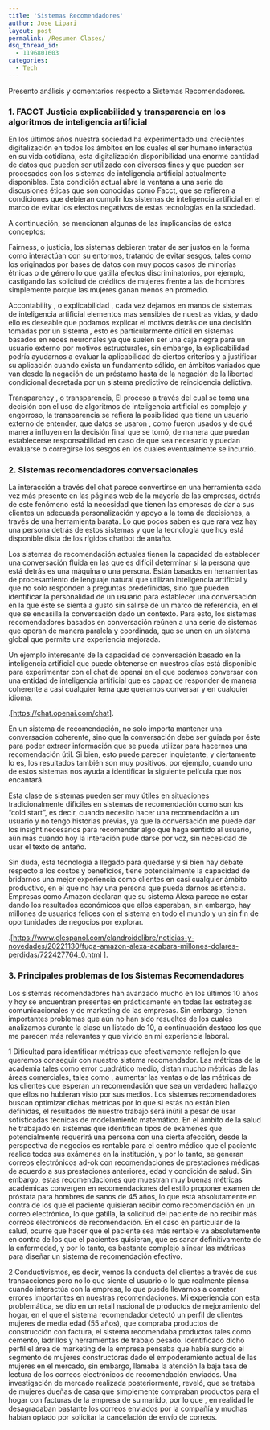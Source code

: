 ```yaml
---
title: 'Sistemas Recomendadores'
author: Jose Lipari
layout: post
permalink: /Resumen Clases/
dsq_thread_id:
  - 1196801603
categories:
  - Tech
---
```

Presento análisis y comentarios respecto a Sistemas Recomendadores.<!--more-->

### 1. FACCT Justicia explicabilidad y transparencia en los algoritmos de inteligencia artificial 

En los últimos años nuestra sociedad ha experimentado una crecientes digitalización en todos los ámbitos en los cuales el ser humano interactúa en su vida cotidiana, esta digitalización disponibilidad una enorme cantidad de datos que pueden ser utilizado con diversos fines y que pueden ser procesados con los sistemas de inteligencia artificial actualmente disponibles. Esta condición actual abre la ventana a una serie de discusiones éticas que son conocidas como Facct, que se refieren a condiciones que debieran cumplir los sistemas de inteligencia artificial en el marco de evitar los efectos negativos de estas tecnologías en la sociedad.

A continuación, se mencionan algunas de las implicancias de estos conceptos:

Fairness, o justicia, los sistemas debieran tratar de ser justos en la forma como interactúan con su entornos, tratando de evitar sesgos, tales como los originados por bases de datos con muy pocos casos de minorías étnicas o de género lo que gatilla efectos discriminatorios, por ejemplo, castigando las solicitud de créditos de mujeres frente a las de hombres simplemente porque las mujeres ganan menos en promedio.

Accontability , o explicabilidad , cada vez dejamos en manos de sistemas de inteligencia artificial elementos mas sensibles de nuestras vidas, y dado ello es deseable que podamos explicar el motivos detrás de una decisión tomadas por un sistema , esto es particularmente difícil en sistemas basados en redes neuronales ya que suelen ser una caja negra para un usuario externo por motivos estructurales, sin embargo, la explicabilidad podría ayudarnos a evaluar la aplicabilidad de ciertos criterios y a justificar su aplicación cuando exista un fundamento sólido, en ámbitos variados que van desde la negación de un préstamo hasta de la negación de la libertad condicional decretada por un sistema predictivo de reincidencia delictiva.

Transparency , o transparencia, El proceso a través del cual se toma una decisión con el uso de algoritmos de inteligencia artificial es complejo y engorroso, la transparencia se refiera la posibilidad que tiene un usuario externo de entender, que datos se usaron , como fueron usados y de qué manera influyen en la decisión final que se tomó, de manera que puedan establecerse responsabilidad en caso de que sea necesario y puedan evaluarse o corregirse los sesgos en los cuales eventualmente se incurrió.




### 2. Sistemas recomendadores conversacionales 

La interacción a través del chat parece convertirse en una herramienta cada vez más presente en las páginas web de la mayoría de las empresas, detrás de este fenómeno está la necesidad que tienen las empresas de dar a sus clientes un adecuada personalización y apoyo a la toma de decisiones, a través de una herramienta barata. Lo que pocos saben es que rara vez hay una persona detrás de estos sistemas y que la tecnología que hoy está disponible dista de los rígidos chatbot de antaño.

Los sistemas de recomendación actuales tienen la capacidad de establecer una conversación fluida en las que es difícil determinar si la persona que está detrás es una máquina o una persona. Están basados en herramientas de procesamiento de lenguaje natural que utilizan inteligencia artificial y que no solo responden a preguntas predefinidas, sino que pueden identificar la personalidad de un usuario para establecer una conversación en la que éste se sienta a gusto sin salirse de un marco de referencia, en el que se encasilla la conversación dado un contexto. Para esto, los sistemas recomendadores basados en conversación reúnen a una serie de sistemas que operan de manera paralela y coordinada, que se unen en un sistema global que permite una experiencia mejorada.

Un ejemplo interesante de la capacidad de conversación basado en la inteligencia artificial que puede obtenerse en nuestros días está disponible para experimentar con el chat de openai en el que podemos conversar con una entidad de inteligencia artificial que es capaz de responder de manera coherente a casi cualquier tema que queramos conversar y en cualquier idioma.

.[https://chat.openai.com/chat].

En un sistema de recomendación, no solo importa mantener una conversación coherente, sino que la conversación debe ser guiada por éste para poder extraer información que se pueda utilizar para hacernos una recomendación útil. Si bien, esto puede parecer inquietante, y ciertamente lo es, los resultados también son muy positivos, por ejemplo, cuando uno de estos sistemas nos ayuda a identificar la siguiente película que nos encantará.

Esta clase de sistemas pueden ser muy útiles en situaciones tradicionalmente difíciles en sistemas de recomendación como son los “cold start”, es decir, cuando necesito hacer una recomendación a un usuario y no tengo historias previas, ya que la conversación me puede dar los insight necesarios para recomendar algo que haga sentido al usuario, aún más cuando hoy la interación pude darse por voz, sin necesidad de usar el texto de antaño.

Sin duda, esta tecnología a llegado para quedarse y si bien hay debate respecto a los costos y beneficios, tiene potencialmente la capacidad de bridarnos una mejor experiencia como clientes en casi cualquier ámbito productivo, en el que no hay una persona que pueda darnos asistencia. Empresas como Amazon declaran que su sistema Alexa parece no estar dando los resultados económicos que ellos esperaban, sin embargo, hay millones de usuarios felices con el sistema en todo el mundo y un sin fin de oportunidades de negocios por explorar.

.[https://www.elespanol.com/elandroidelibre/noticias-y-novedades/20221130/fuga-amazon-alexa-acabara-millones-dolares-perdidas/722427764_0.html ].




### 3. Principales problemas de los Sistemas Recomendadores

Los sistemas recomendadores han avanzado mucho en los últimos 10 años y hoy se encuentran presentes en prácticamente en todas las estrategias comunicacionales y de marketing de las empresas. Sin embargo, tienen importantes problemas que aún no han sido resueltos de los cuales analizamos durante la clase un listado de 10, a continuación destaco los que me parecen más relevantes y que vivido en mi experiencia laboral.

1 Dificultad para identificar métricas que efectivamente reflejen lo que queremos conseguir con nuestro sistema recomendador. Las métricas de la academia tales como error cuadrático medio, distan mucho métricas de las áreas comerciales, tales como , aumentar las ventas o de las métricas de los clientes que esperan un recomendación que sea un verdadero hallazgo que ellos no hubieran visto por sus medios. Los sistemas recomendadores buscan optimizar dichas métricas por lo que si estás no están bien definidas, el resultados de nuestro trabajo será inútil a pesar de usar sofisticadas técnicas de modelamiento matemático. En el ámbito de la salud he trabajado en sistemas que identifican tipos de exámenes que potencialmente requerirá una persona con una cierta afección, desde la perspectiva de negocios es rentable para el centro médico que el paciente realice todos sus exámenes en la institución, y por lo tanto, se generan correos electrónicos ad-ok con recomendaciones de prestaciones médicas de acuerdo a sus prestaciones anteriores, edad y condición de salud. Sin embargo, estas recomendaciones que muestran muy buenas métricas académicas convergen en recomendaciones del estilo proponer examen de próstata para hombres de sanos de 45 años, lo que está absolutamente en contra de los que el paciente quisieran recibir como recomendación en un correo electrónico, lo que gatilla, la solicitud del paciente de no recibir más correos electrónicos de recomendación. En el caso en particular de la salud, ocurre que hacer que el paciente sea más rentable va absolutamente en contra de los que el pacientes quisieran, que es sanar definitivamente de la enfermedad, y por lo tanto, es bastante complejo alinear las métricas para diseñar un sistema de recomendación efectivo.

2 Conductivismos, es decir, vemos la conducta del clientes a través de sus transacciones pero no lo que siente el usuario o lo que realmente piensa cuando interactúa con la empresa, lo que puede llevarnos a cometer errores importantes en nuestras recomendaciones. Mi experiencia con esta problemática,  se dio en un retail nacional de productos de mejoramiento del hogar, en el que el sistema recomendador detectó un perfil de clientes  mujeres de media edad (55 años), que compraba productos de construcción con factura,  el sistema recomendaba productos tales como cemento, ladrillos y herramientas de trabajo pesado. Identificado dicho perfil el área de marketing de la empresa pensaba que había surgido el segmento de mujeres constructoras dado el empoderamiento actual de las mujeres en el mercado, sin embargo, llamaba la atención la baja tasa de lectura de los correos electrónicos de recomendación enviados. Una investigación de mercado realizada posteriormente, reveló, que se trataba de mujeres dueñas de casa que simplemente compraban productos para el hogar con facturas de la empresa de su marido, por lo que , en realidad le desagradaban bastante los correos enviados por la compañía y muchas habían optado por solicitar la cancelación de envío de correos.

